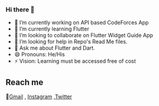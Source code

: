 ### Hi there 👋
- 🔭 I’m currently working on API based CodeForces App
- 🌱 I’m currently learning Flutter
- 👯 I’m looking to collaborate on Flutter Widget Guide App
- 🤔 I’m looking for help in Repo's Read Me files.
- 💬 Ask me about Flutter and Dart.
- 😄 Pronouns: He/His
- ⚡ Vision: Learning must be accessed free of cost 
## Reach me
 💬[Gmail](amitgpatil215@gmail.com) , [Instagram](https://www.instagram.com/encodingflutter/) ,[Twitter](https://twitter.com/Amit_Patil_21)
